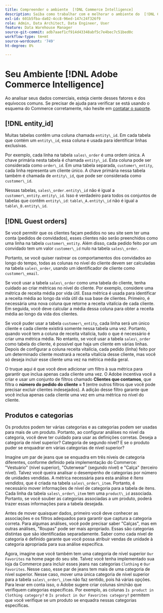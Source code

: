 ```yaml
---
title: Compreender o ambiente  [!DNL Commerce Intelligence]
description: Saiba como trabalhar com e melhorar o ambiente do  [!DNL Commerce Intelligence] .
exl-id: 601b5fba-da02-4cc8-96ed-147c24f326f9
role: Admin, Data Architect, Data Engineer, User
feature: Data Warehouse Manager
source-git-commit: adb7aaef1cf914d43348abf5c7e4bec7c51bed0c
workflow-type: tm+mt
source-wordcount: '749'
ht-degree: 0%

---
```


# Seu Ambiente [!DNL Adobe Commerce Intelligence]

Ao analisar seus dados comerciais, esteja ciente desses fatores e dos equívocos comuns. Se precisar de ajuda para verificar se está usando o esquema do Commerce corretamente, não hesite em [contatar o suporte](https://experienceleague.adobe.com/docs/commerce-knowledge-base/kb/troubleshooting/miscellaneous/mbi-service-policies.html).

## [!DNL entity\_id]

Muitas tabelas contêm uma coluna chamada `entity\_id`. Em cada tabela que contém um `entity\_id`, essa coluna é usada para identificar linhas exclusivas.

Por exemplo, cada linha na tabela `sales\_order` é uma ordem única. A chave primária nesta tabela é chamada `entity\_id`. Esta coluna pode ser considerada como `order\_id`. Em uma tabela separada, `customer\_entity`, cada linha representa um cliente único. A chave primária nessa tabela também é chamada de `entity\_id`, que pode ser considerada como `customer\_id`.

Nessas tabelas, `sales\_order.entity\_id` não é igual a `customer\_entity.entity\_id`. Isso é verdadeiro para todos os conjuntos de tabelas que contêm `entity\_id`: `table\_A.entity\_id` não é igual a `table\_B.entity\_id`.

## [!DNL Guest orders]

Se você permitir que os clientes façam pedidos no seu site sem ter uma conta (pedidos de convidados), esses clientes não serão preenchidos como uma linha na tabela `customer\_entity`. Além disso, cada pedido feito por um convidado tem um valor `customer\_id` nulo na tabela `sales\_order`.

Portanto, se você quiser rastrear os comportamentos dos convidados ao longo do tempo, todas as colunas no nível do cliente devem ser calculadas na tabela `sales\_order`, usando um identificador de cliente como `customer\_email`.

Se você usar a tabela `sales\_order` como uma tabela do cliente, tenha cuidado ao criar métricas no nível do cliente. Por exemplo, considere uma métrica de receita média por vida útil. Essa métrica é usada para identificar a receita média ao longo da vida útil da sua base de clientes. Primeiro, é necessária uma nova coluna que retorne a receita vitalícia de cada cliente. Em seguida, você deve calcular a média dessa coluna para obter a receita média ao longo da vida dos clientes.

Se você puder usar a tabela `customer\_entity`, cada linha será um único cliente e cada cliente existirá somente nessa tabela uma vez. Portanto, quando você tem a coluna de receita vitalícia, tudo o que é necessário é criar uma métrica média. No entanto, se você usar a tabela `sales\_order` como tabela do cliente, é possível que haja um cliente em várias linhas. Depois de configurar a coluna receita vitalícia, cada pedido (linha) feito por um determinado cliente mostrará a receita vitalícia desse cliente, mas você só deseja incluir esse cliente uma vez na métrica média geral.

O truque aqui é que você deve adicionar um filtro à sua métrica para garantir que inclua apenas cada cliente uma vez. O Adobe incentiva você a criar e usar um conjunto de filtros chamado **Clientes que contamos**, que filtra o **número do pedido do cliente = 1** (entre outros filtros que você pode precisar excluir clientes indesejados). A adição desse filtro garante que você inclua apenas cada cliente uma vez em uma métrica no nível do cliente.

## Produtos e categorias

Os produtos podem ter várias categorias e as categorias podem ser usadas para mais de um produto. Portanto, ao configurar análises no nível da categoria, você deve ter cuidado para usar as definições corretas. Deseja a categoria de nível superior? Categoria de segundo nível? E se o produto puder se enquadrar em várias categorias de nível superior?

Imagine um par de jeans que se enquadra em três níveis de categoria diferentes, conforme definido pela implementação do Commerce: &quot;Vestuário&quot; (nível superior), &quot;Outerwear&quot; (segundo nível) e &quot;Calça&quot; (terceiro nível). Talvez você queira analisar o desempenho de categorias por número de unidades vendidas. A métrica necessária para esta análise é _Itens vendidos_, que é criada na tabela `sales\_order\_item`. Portanto, é necessário mover informações de nível de categoria para a tabela de itens. Cada linha da tabela `sales\_order\_item` tem uma `product\_id` associada. Portanto, se você souber as categorias associadas a um produto, poderá trazer essas informações para a tabela desejada.

Antes de mover quaisquer dados, primeiro você deve conhecer as associações e os filtros adequados para garantir que captura a categoria correta. Para algumas análises, você pode precisar saber &quot;Calças&quot;, mas em outras análises, &quot;Roupas&quot; pode ser mais apropriado. Essas são categorias distintas que são identificadas separadamente. Saber como cada nível de categoria é definido garante que você possa atribuir vendas de unidade à categoria apropriada para sua análise específica.

Agora, imagine que você também tem uma categoria de nível superior `Our Favorites` na home page do seu site. Talvez você tenha implementado sua loja da Commerce para incluir esses jeans nas categorias `Clothing` e `Our Favorites`. Nesse caso, esse par de jeans tem mais de uma categoria de nível superior. Nesse caso, mover uma única categoria de nível superior para a tabela `sales\_order\_item` não faz sentido, pois há várias opções. Para levar em conta isso, o Adobe sugere criar colunas sim/não que verifiquem categorias específicas. Por exemplo, as colunas `Is product in Clothing category?` e `Is product in Our Favorites category?` permitem que você verifique se um produto se enquadra nessas categorias específicas.
